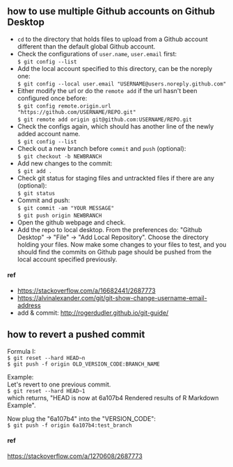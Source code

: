 ## how to use multiple Github accounts on Github Desktop 
- `cd` to the directory that holds files to upload from a Github account different than the default global Github account.
- Check the configurations of `user.name`, `user.email` first:    
`
$ git config --list
`
- Add the local account specified to this directory, can be the noreply one:        
`
$ git config --local user.email "USERNAME@users.noreply.github.com"
`
- Either modify the url or do the `remote add` if the url hasn't been configured once before:    
`
$ git config remote.origin.url "https://github.com/USERNAME/REPO.git"
`    
`
$ git remote add origin git@github.com:USERNAME/REPO.git
`
- Check the configs again, which should has another line of the newly added account name.    
`
$ git config --list
`
- Check out a new branch before `commit` and `push` (optional):    
`
$ git checkout -b NEWBRANCH
`
- Add new changes to the commit:    
`
$ git add .
`
- Check git status for staging files and untrackted files if there are any (optional):    
`
$ git status
`
- Commit and push:      
`$ git commit -am "YOUR MESSAGE"`         
`$ git push origin NEWBRANCH`       
- Open the github webpage and check. 
- Add the repo to local desktop. From the preferences do: "Github Desktop" -> "File" -> "Add Local Repository". Choose the directory holding your files. Now make some changes to your files to test, and you should find the commits on Github page should be pushed from the local account specified previously. 

#### ref
- https://stackoverflow.com/a/16682441/2687773
- https://alvinalexander.com/git/git-show-change-username-email-address
- add & commit: http://rogerdudler.github.io/git-guide/

## how to revert a pushed commit
Formula I:    
`$ git reset --hard HEAD~n`     
`$ git push -f origin OLD_VERSION_CODE:BRANCH_NAME`

Example:     
Let's revert to one previous commit.    
`
$ git reset --hard HEAD~1
`    
which returns, "HEAD is now at 6a107b4 Rendered results of R Markdown Example". 

Now plug the "6a107b4" into the "VERSION_CODE":     
`
$ git push -f origin 6a107b4:test_branch
` 

#### ref
https://stackoverflow.com/a/1270608/2687773